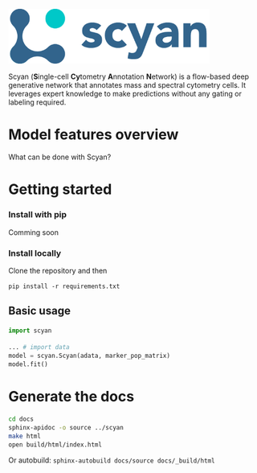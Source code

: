 <img src="./docs/_static/logo.png" alt="scyan_logo" width="400"/><br />

Scyan (**S**ingle-cell **Cy**tometry **A**nnotation **N**etwork) is a flow-based deep generative network that annotates mass and spectral cytometry cells. It leverages expert knowledge to make predictions without any gating or labeling required.

# Model features overview

What can be done with Scyan?

# Getting started

### Install with pip

Comming soon

### Install locally

Clone the repository and then

```
pip install -r requirements.txt
```

## Basic usage

```python
import scyan

... # import data
model = scyan.Scyan(adata, marker_pop_matrix)
model.fit()
```

# Generate the docs

```bash
cd docs
sphinx-apidoc -o source ../scyan
make html
open build/html/index.html
```

Or autobuild: `sphinx-autobuild docs/source docs/_build/html`
